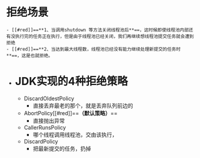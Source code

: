# 拒绝场景
	- [[#red]]==**1、当调用shutdown 等方法关闭线程池后**==，这时候即使线程池内部还有没执行完的任务正在执行，但是由于线程池已经关闭，我们再继续想线程池提交任务就会遭到拒绝
	- [[#red]]==**2、当达到最大线程数，线程池已经没有能力继续处理新提交的任务时**==，这是也就拒绝。
- # JDK实现的4种拒绝策略
	- DiscardOldestPolicy
		- 直接丢弃最老的那个，就是丢弃队列前边的
	- AbortPolicy[[#red]]==**（默认策略）**==
		- 直接抛出异常
	- CallerRunsPolicy
		- 哪个线程调用线程池，交由该执行，
	- DiscardPolicy
		- 把最新提交的任务，扔掉